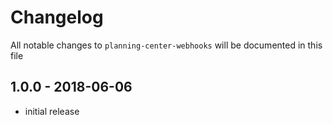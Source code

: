 # Changelog

All notable changes to `planning-center-webhooks` will be documented in this file


## 1.0.0 - 2018-06-06

- initial release
